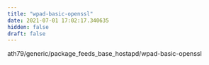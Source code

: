 ```yaml
---
title: "wpad-basic-openssl"
date: 2021-07-01 17:02:17.340635
hidden: false
draft: false
---
```


ath79/generic/package_feeds_base_hostapd/wpad-basic-openssl

